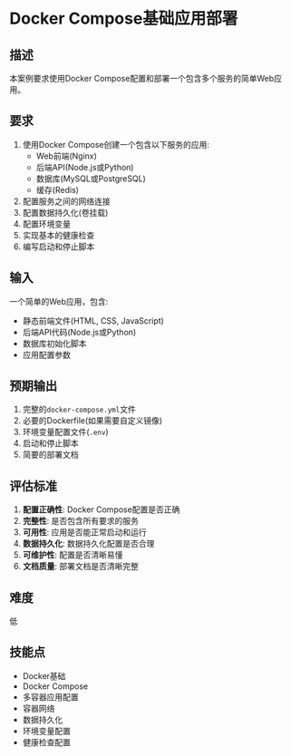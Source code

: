 # Docker Compose基础应用部署

## 描述

本案例要求使用Docker Compose配置和部署一个包含多个服务的简单Web应用。

## 要求

1. 使用Docker Compose创建一个包含以下服务的应用:
   - Web前端(Nginx)
   - 后端API(Node.js或Python)
   - 数据库(MySQL或PostgreSQL)
   - 缓存(Redis)
2. 配置服务之间的网络连接
3. 配置数据持久化(卷挂载)
4. 配置环境变量
5. 实现基本的健康检查
6. 编写启动和停止脚本

## 输入

一个简单的Web应用，包含:
- 静态前端文件(HTML, CSS, JavaScript)
- 后端API代码(Node.js或Python)
- 数据库初始化脚本
- 应用配置参数

## 预期输出

1. 完整的`docker-compose.yml`文件
2. 必要的Dockerfile(如果需要自定义镜像)
3. 环境变量配置文件(`.env`)
4. 启动和停止脚本
5. 简要的部署文档

## 评估标准

1. **配置正确性**: Docker Compose配置是否正确
2. **完整性**: 是否包含所有要求的服务
3. **可用性**: 应用是否能正常启动和运行
4. **数据持久化**: 数据持久化配置是否合理
5. **可维护性**: 配置是否清晰易懂
6. **文档质量**: 部署文档是否清晰完整

## 难度

低

## 技能点

- Docker基础
- Docker Compose
- 多容器应用配置
- 容器网络
- 数据持久化
- 环境变量配置
- 健康检查配置